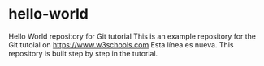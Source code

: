 # hello-world
Hello World repository for Git tutorial
This is an example repository for the Git tutoial on https://www.w3schools.com
Esta línea es nueva.
This repository is built step by step in the tutorial.
